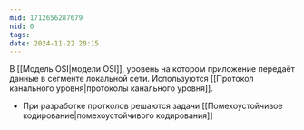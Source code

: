 ```yaml
---
mid: 1712656287679
nid: 0
tags: 
date: 2024-11-22 20:15
---
```

В [[Модель OSI|модели OSI]], уровень на котором приложение передаёт данные в сегменте локальной сети. Используются [[Протокол канального уровня|протоколы канального уровня]].
- При разработке протколов решаются задачи [[Помехоустойчивое кодирование|помехоустойчивого кодирования]]
